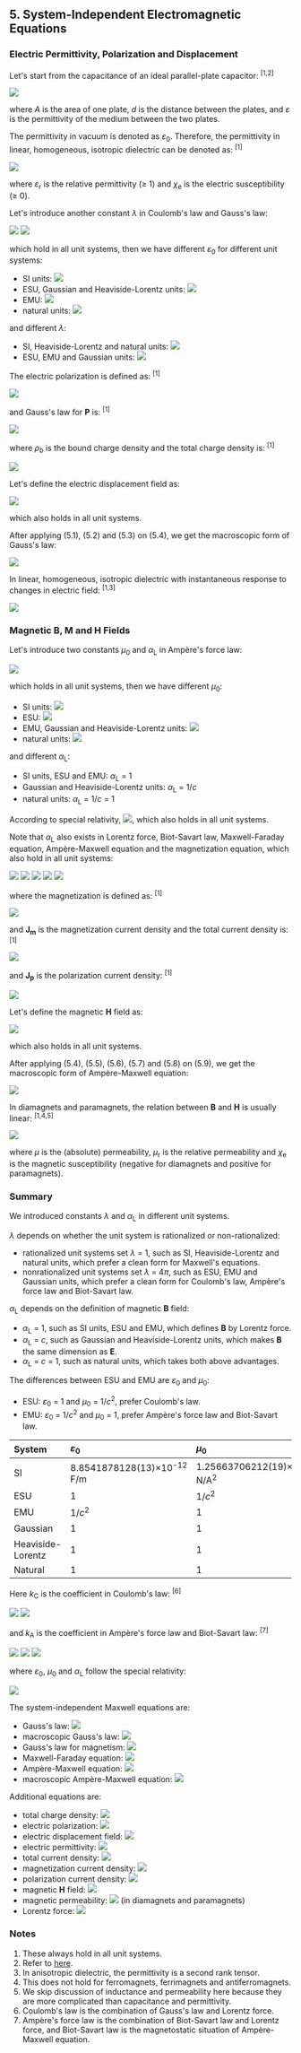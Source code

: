 ## 5. System-Independent Electromagnetic Equations

### Electric Permittivity, Polarization and Displacement

Let's start from the capacitance of an ideal parallel-plate capacitor: <sup>[1,2]</sup>

<img src="https://latex.codecogs.com/gif.latex?C=\frac{{\varepsilon}A}d">

where *A* is the area of one plate, *d* is the distance between the plates, and *ε* is the permittivity of the medium between the two plates.

The permittivity in vacuum is denoted as *ε*<sub>0</sub>. Therefore, the permittivity in linear, homogeneous, isotropic dielectric can be denoted as: <sup>[1]</sup>

<img src="https://latex.codecogs.com/gif.latex?\varepsilon=\varepsilon_r\varepsilon_0=(1+\chi_e)\varepsilon_0">

where *ε*<sub>r</sub> is the relative permittivity (≥ 1) and *χ*<sub>e</sub> is the electric susceptibility (≥ 0).

Let's introduce another constant *λ* in Coulomb's law and Gauss's law:

<img src="https://latex.codecogs.com/gif.latex?F=\frac{{\lambda}q_1q_2}{4\pi\varepsilon_0r^2}">

<img src="https://latex.codecogs.com/gif.latex?\nabla\cdot\mathbf{E}=\frac{\lambda\rho}{\varepsilon_0}\quad(5.1)">

which hold in all unit systems, then we have different *ε*<sub>0</sub> for different unit systems:

- SI units: <img src="https://latex.codecogs.com/gif.latex?\varepsilon_0=8.8541878128(13){\times}10^{-12}\text{F/m}">
- ESU, Gaussian and Heaviside-Lorentz units: <img src="https://latex.codecogs.com/gif.latex?\varepsilon_0=1">
- EMU: <img src="https://latex.codecogs.com/gif.latex?\varepsilon_0=1/c^2">
- natural units: <img src="https://latex.codecogs.com/gif.latex?\varepsilon_0=1/c^2=1">

and different *λ*:

- SI, Heaviside-Lorentz and natural units: <img src="https://latex.codecogs.com/gif.latex?\lambda=1">
- ESU, EMU and Gaussian units: <img src="https://latex.codecogs.com/gif.latex?\lambda=4\pi">

The electric polarization is defined as: <sup>[1]</sup>

<img src="https://latex.codecogs.com/gif.latex?\mathbf{P}=\frac{\text{d}\mathbf{p}}{\text{d}V}">

and Gauss's law for **P** is: <sup>[1]</sup>

<img src="https://latex.codecogs.com/gif.latex?\nabla\cdot\mathbf{P}=-\rho_b\quad(5.2)">

where *ρ*<sub>b</sub> is the bound charge density and the total charge density is: <sup>[1]</sup>

<img src="https://latex.codecogs.com/gif.latex?\rho=\rho_f+\rho_b\quad(5.3)">

Let's define the electric displacement field as:

<img src="https://latex.codecogs.com/gif.latex?\mathbf{D}=\varepsilon_0\mathbf{E}+\lambda\mathbf{P}\quad(5.4)">

which also holds in all unit systems.

After applying (5.1), (5.2) and (5.3) on (5.4), we get the macroscopic form of Gauss's law:

<img src="https://latex.codecogs.com/gif.latex?\nabla\cdot\mathbf{D}=\lambda\rho_f">

In linear, homogeneous, isotropic dielectric with instantaneous response to changes in electric field: <sup>[1,3]</sup>

<img src="https://latex.codecogs.com/gif.latex?\mathbf{D}=\varepsilon\mathbf{E}=\varepsilon_r\varepsilon_0\mathbf{E}=(1+\chi_e)\varepsilon_0\mathbf{E}">

### Magnetic B, M and H Fields

Let's introduce two constants *µ*<sub>0</sub> and *α*<sub>L</sub> in Ampère's force law:

<img src="https://latex.codecogs.com/gif.latex?F=\frac{\lambda\alpha_L^2\mu_0I_1I_2l}{2{\pi}r}">

which holds in all unit systems, then we have different *µ*<sub>0</sub>:

- SI units: <img src="https://latex.codecogs.com/gif.latex?\mu_0=1.25663706212(19){\times}10^{-6}\;\text{N/A}^2{\approx}4\pi{\times}10^{-7}\;\text{N/A}^2">
- ESU: <img src="https://latex.codecogs.com/gif.latex?\mu_0=1/c^2">
- EMU, Gaussian and Heaviside-Lorentz units: <img src="https://latex.codecogs.com/gif.latex?\mu_0=1">
- natural units: <img src="https://latex.codecogs.com/gif.latex?\mu_0=1/c^2=1">

and different *α*<sub>L</sub>:

- SI units, ESU and EMU: *α*<sub>L</sub> = 1
- Gaussian and Heaviside-Lorentz units: *α*<sub>L</sub> = 1/*c*
- natural units: *α*<sub>L</sub> = 1/*c* = 1

According to special relativity, <img src="https://latex.codecogs.com/gif.latex?\alpha_L^2\mu_0{\varepsilon_0}c^2=1">, which also holds in all unit systems.

Note that *α*<sub>L</sub> also exists in Lorentz force, Biot-Savart law, Maxwell-Faraday equation, Ampère-Maxwell equation and the magnetization equation, which also hold in all unit systems:

<img src="https://latex.codecogs.com/gif.latex?\mathbf{F}=q(\mathbf{E}+\alpha_L\mathbf{v}\times\mathbf{B})">

<img src="https://latex.codecogs.com/gif.latex?\mathbf{B}=\frac{\lambda\alpha_L\mu_0}{4\pi}\int_C\frac{I\text{d}\boldsymbol\ell\times\mathbf{\hat{r}}}{r^2}">

<img src="https://latex.codecogs.com/gif.latex?\nabla\times\mathbf{E}=-\alpha_L\frac{\partial\mathbf{B}}{\partial{t}}">

<img src="https://latex.codecogs.com/gif.latex?\nabla\times\mathbf{B}=\alpha_L\mu_0\left(\lambda\mathbf{J}+\varepsilon_0\frac{\partial\mathbf{E}}{\partial{t}}\right)\quad(5.5)">

<img src="https://latex.codecogs.com/gif.latex?\nabla\times\mathbf{M}=\alpha_L\mathbf{J_m}\quad(5.6)">

where the magnetization is defined as: <sup>[1]</sup>

<img src="https://latex.codecogs.com/gif.latex?\mathbf{M}=\frac{\text{d}\mathbf{m}}{\text{d}V}">

and **J**<sub>**m**</sub> is the magnetization current density and the total current density is: <sup>[1]</sup>

<img src="https://latex.codecogs.com/gif.latex?\mathbf{J}=\mathbf{J_f}+\mathbf{J_m}+\mathbf{J_p}\quad(5.7)">

and **J**<sub>**p**</sub> is the polarization current density: <sup>[1]</sup>

<img src="https://latex.codecogs.com/gif.latex?\mathbf{J_p}=\frac{\partial\mathbf{P}}{\partial{t}}\quad(5.8)">

Let's define the magnetic **H** field as:

<img src="https://latex.codecogs.com/gif.latex?\mathbf{H}=\frac{\alpha_L^2\mathbf{B}}{\mu_0}-\lambda\mathbf{M}\quad(5.9)">

which also holds in all unit systems.

After applying (5.4), (5.5), (5.6), (5.7) and (5.8) on (5.9), we get the macroscopic form of Ampère-Maxwell equation:

<img src="https://latex.codecogs.com/gif.latex?\nabla\times\mathbf{H}=\alpha_L\left(\lambda\mathbf{J_f}+\frac{\partial\mathbf{D}}{\partial{t}}\right)">

In diamagnets and paramagnets, the relation between **B** and **H** is usually linear: <sup>[1,4,5]</sup>

<img src="https://latex.codecogs.com/gif.latex?\mathbf{B}=\mu\mathbf{H}=\mu_r\mu_0\mathbf{H}=(1+\chi_m)\mu_0\mathbf{H}">

where *µ* is the (absolute) permeability, *µ*<sub>r</sub> is the relative permeability and *χ*<sub>e</sub> is the magnetic susceptibility (negative for diamagnets and positive for paramagnets).

### Summary

We introduced constants *λ* and *α*<sub>L</sub> in different unit systems.

*λ* depends on whether the unit system is rationalized or non-rationalized:

- rationalized unit systems set *λ* = 1, such as SI, Heaviside-Lorentz and natural units, which prefer a clean form for Maxwell's equations.
- nonrationalized unit systems set *λ* = 4*π*, such as ESU, EMU and Gaussian units, which prefer a clean form for Coulomb's law, Ampère's force law and Biot-Savart law.

*α*<sub>L</sub> depends on the definition of magnetic **B** field:

- *α*<sub>L</sub> = 1, such as SI units, ESU and EMU, which defines **B** by Lorentz force.
- *α*<sub>L</sub> = *c*, such as Gaussian and Heaviside-Lorentz units, which makes **B** the same dimension as **E**.
- *α*<sub>L</sub> = *c* = 1, such as natural units, which takes both above advantages.

The differences between ESU and EMU are *ε*<sub>0</sub> and *µ*<sub>0</sub>:

- ESU: *ε*<sub>0</sub> = 1 and *µ*<sub>0</sub> = 1/*c*<sup>2</sup>, prefer Coulomb's law.
- EMU: *ε*<sub>0</sub> = 1/*c*<sup>2</sup> and *µ*<sub>0</sub> = 1, prefer Ampère's force law and Biot-Savart law.

|System           |*ε*<sub>0</sub>  |*µ*<sub>0</sub>  |*λ* |*α*<sub>L</sub>|*k*<sub>C</sub>  |*k*<sub>A</sub>    |
|:----------------|:----------------|:----------------|:---|:--------------|:----------------|:------------------|
|SI               |8.8541878128(13)×10<sup>-12</sup> F/m|1.25663706212(19)×10<sup>-6</sup> N/A<sup>2</sup>|1|1/4*πε*<sub>0</sub>|*µ*<sub>0</sub>/4*π*|
|ESU              |1                |1/*c*<sup>2</sup>|4*π*|1              |1                |1/c<sup>2</sup>    |
|EMU              |1/*c*<sup>2</sup>|1                |4*π*|1              |1/*c*<sup>2</sup>|1                  |
|Gaussian         |1                |1                |4*π*|*c*            |1                |1/*c*<sup>2</sup>  |
|Heaviside-Lorentz|1                |1                |1   |*c*            |1/4*π*           |1/4*π*c<sup>2</sup>|
|Natural          |1                |1                |1   |*c* = 1        |1/4*π*           |1/4*π*             |

Here *k*<sub>C</sub> is the coefficient in Coulomb's law: <sup>[6]</sup>

<img src="https://latex.codecogs.com/gif.latex?k_C=\frac{\lambda}{4\pi\varepsilon_0}">

<img src="https://latex.codecogs.com/gif.latex?F=\frac{k_Cq_1q_2}{r^2}">

and *k*<sub>A</sub> is the coefficient in Ampère's force law and Biot-Savart law: <sup>[7]</sup>

<img src="https://latex.codecogs.com/gif.latex?k_A=\frac{k_C}{c^2}=\frac{\lambda\alpha_L^2\mu_0}{4\pi}">

<img src="https://latex.codecogs.com/gif.latex?F=\frac{k_AI_1I_2l}{2r}">

<img src="https://latex.codecogs.com/gif.latex?\mathbf{B}=\frac{k_A}{\alpha_L}\int_C\frac{I\text{d}\boldsymbol\ell\times\mathbf{\hat{r}}}{r^2}">

where *ε*<sub>0</sub>, *µ*<sub>0</sub> and *α*<sub>L</sub> follow the special relativity:

<img src="https://latex.codecogs.com/gif.latex?\alpha_L^2\mu_0{\varepsilon_0}c^2=1">

The system-independent Maxwell equations are:

- Gauss's law: <img src="https://latex.codecogs.com/gif.latex?\nabla\cdot\mathbf{E}=\frac{\lambda\rho}{\varepsilon_0}">
- macroscopic Gauss's law: <img src="https://latex.codecogs.com/gif.latex?\nabla\cdot\mathbf{D}=\lambda\rho_f">
- Gauss's law for magnetism: <img src="https://latex.codecogs.com/gif.latex?\nabla\cdot\mathbf{B}=0">
- Maxwell-Faraday equation: <img src="https://latex.codecogs.com/gif.latex?\nabla\times\mathbf{E}=-\alpha_L\frac{\partial\mathbf{B}}{\partial{t}}">
- Ampère-Maxwell equation: <img src="https://latex.codecogs.com/gif.latex?\nabla\times\mathbf{B}=\alpha_L\mu_0\left(\lambda\mathbf{J}+\varepsilon_0\frac{\partial\mathbf{E}}{\partial{t}}\right)">
- macroscopic Ampère-Maxwell equation: <img src="https://latex.codecogs.com/gif.latex?\nabla\times\mathbf{H}=\alpha_L\left(\lambda\mathbf{J_f}+\frac{\partial\mathbf{D}}{\partial{t}}\right)">

Additional equations are:

- total charge density: <img src="https://latex.codecogs.com/gif.latex?\rho=\rho_f+\rho_b">
- electric polarization: <img src="https://latex.codecogs.com/gif.latex?\nabla\cdot\mathbf{P}=-\rho_b">
- electric displacement field: <img src="https://latex.codecogs.com/gif.latex?\mathbf{D}=\varepsilon_0\mathbf{E}+\lambda\mathbf{P}">
- electric permittivity: <img src="https://latex.codecogs.com/gif.latex?\mathbf{D}=\varepsilon\mathbf{E}=\varepsilon_r\varepsilon_0\mathbf{E}=(1+\chi_e)\varepsilon_0\mathbf{E}">
- total current density: <img src="https://latex.codecogs.com/gif.latex?\mathbf{J}=\mathbf{J_f}+\mathbf{J_m}+\mathbf{J_p}">
- magnetization current density: <img src="https://latex.codecogs.com/gif.latex?\nabla\times\mathbf{M}=\alpha_L\mathbf{J_m}">
- polarization current density: <img src="https://latex.codecogs.com/gif.latex?\mathbf{J_p}=\frac{\partial\mathbf{P}}{\partial{t}}">
- magnetic **H** field: <img src="https://latex.codecogs.com/gif.latex?\mathbf{H}=\frac{\alpha_L^2\mathbf{B}}{\mu_0}-\lambda\mathbf{M}">
- magnetic permeability: <img src="https://latex.codecogs.com/gif.latex?\mathbf{B}=\mu\mathbf{H}=\mu_r\mu_0\mathbf{H}=(1+\chi_m)\mu_0\mathbf{H}"> (in diamagnets and paramagnets)
- Lorentz force: <img src="https://latex.codecogs.com/gif.latex?\mathbf{F}=q(\mathbf{E}+\alpha_L\mathbf{v}\times\mathbf{B})">

### Notes

1. These always hold in all unit systems.
2. Refer to [here](https://en.wikipedia.org/wiki/Permittivity#Determining_capacitance).
3. In anisotropic dielectric, the permittivity is a second rank tensor.
4. This does not hold for ferromagnets, ferrimagnets and antiferromagnets.
5. We skip discussion of inductance and permeability here because they are more complicated than capacitance and permittivity.
6. Coulomb's law is the combination of Gauss's law and Lorentz force.
7. Ampère's force law is the combination of Biot-Savart law and Lorentz force, and Biot-Savart law is the magnetostatic situation of Ampère-Maxwell equation.